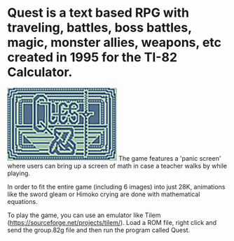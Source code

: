 # Quest is a text based RPG with traveling, battles, boss battles, magic, monster allies, weapons, etc created in 1995 for the TI-82 Calculator. 

![Title Screen](https://github.com/billpottle/Quest/blob/master/image1.jpg)
The game features a 'panic screen' where users can bring up a screen of math in case a teacher walks by while playing. 

In order to fit the entire game (including 6 images) into just 28K, animations like the sword gleam or Himoko crying are done with mathematical equations. 

To play the game, you can use an emulator like Tilem (https://sourceforge.net/projects/tilem/). Load a ROM file, right click and send the group.82g file and then run the program called Quest. 
